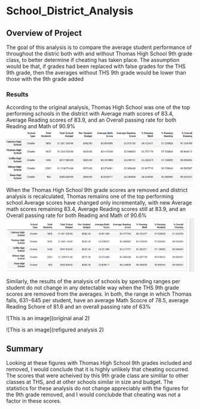 # School_District_Analysis

## Overview of Project
The goal of this analysis is to compare the average student performance of throughout the distric both with and without  Thomas High School 9th grade class, to better determine if cheating has taken place. The assumption would be that, if grades had been replaced with false grades for the THS 9th grade, then the averages without THS 9th grade would be lower than those with the 9th grade added

### Results
According to the original analysis, Thomas High School was one of the top performing schools in the district with Average math scores of 83.4, Average Reading scores of 83.9, and an Overall passing rate for both Reading and Math of 90.9%
![This is an image](https://github.com/yvoatelep/School_District_Analysis/blob/main/Resources/orig_analysis_1.png)
When the Thomas High School 9th grade scores are removed and district analysis is recalculated, Thomas remaiins one of the top performing school.Average scores have changed only incrementally, with new Average math scores remaining 83.4, Average Reading scores still at 83.9, and an Overall passing rate for both Reading and Math of 90.6%
![This is an image](https://github.com/yvoatelep/School_District_Analysis/blob/main/Resources/refigured_analysis_1.png)

Similarly, the results of the analysis of schools by spending ranges per student do not change in any detectable way when the THS 9th grade scores are removed from the averages. In both, the range in which Thomas falls, $631-$645 per student, have an average Math Scocre of  78.5, average Reading Schore of 81.6 and an overall passing rate of 63%

![This is an image](original anal 2)

![This is an image](refigured analysis 2)


## Summary

Looking at these figures with Thomas High School 9th grades included and removed, I would conclude that it is highly unlikely that cheating occurred. The scores that were acheived by this 9th grade class are simlilar to other classes at THS, and at other schools similar in size and budget. The statistics for these analysis do not change appreciably with the figures for the 9th grade removed, and I would conclubde that cheating was not a factor in these scores.
